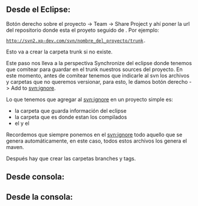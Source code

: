 Desde el Eclipse:
-----------------

Botón derecho sobre el proyecto -&gt; Team -&gt; Share Project y ahí poner la url del repositorio donde esta el proyeto seguido de . Por ejemplo:

[`http://svn2.xp-dev.com/svn/nombre_del_proyecto/trunk`](http://svn2.xp-dev.com/svn/nombre_del_proyecto/trunk)`.`

Esto va a crear la carpeta trunk si no existe.

Este paso nos lleva a la perspectiva Synchronize del eclipse donde tenemos que comitear para guardar en el trunk nuestros sources del proyecto. En este momento, antes de comitear tenemos que indicarle al svn los archivos y carpetas que no queremos versionar, para esto, le damos botón derecho -&gt; Add to <svn:ignore>.

Lo que tenemos que agregar al <svn:ignore> en un proyecto simple es:

-   la carpeta que guarda información del eclipse
-   la carpeta que es donde estan los compilados
-   el y el

Recordemos que siempre ponemos en el <svn:ignore> todo aquello que se genera automáticamente, en este caso, todos estos archivos los genera el maven.

Después hay que crear las carpetas branches y tags.

Desde consola:
--------------

Desde la consola:
-----------------
